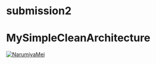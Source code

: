 # submission2
# MySimpleCleanArchitecture
[![NarumiyaMei](https://circleci.com/gh/narumiya1/submission2.svg?style=svg)](https://circleci.com/gh/narumiya1/submission2)
